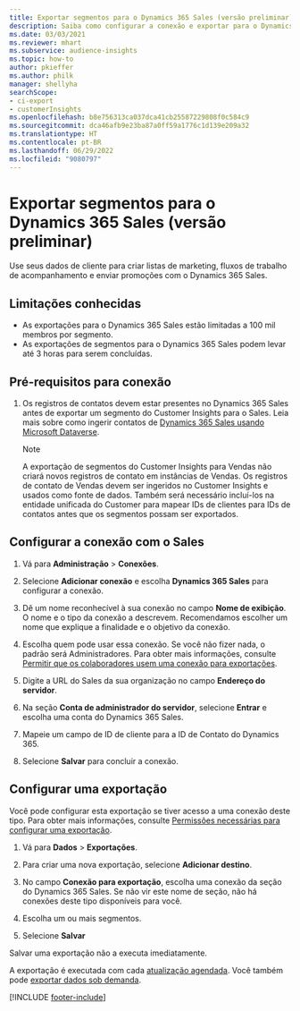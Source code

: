 ```yaml
---
title: Exportar segmentos para o Dynamics 365 Sales (versão preliminar)
description: Saiba como configurar a conexão e exportar para o Dynamics 365 Sales.
ms.date: 03/03/2021
ms.reviewer: mhart
ms.subservice: audience-insights
ms.topic: how-to
author: pkieffer
ms.author: philk
manager: shellyha
searchScope:
- ci-export
- customerInsights
ms.openlocfilehash: b8e756313ca037dca41cb25587229808f0c584c9
ms.sourcegitcommit: dca46afb9e23ba87a0ff59a1776c1d139e209a32
ms.translationtype: HT
ms.contentlocale: pt-BR
ms.lasthandoff: 06/29/2022
ms.locfileid: "9080797"
---
```

# <a name="export-segments-to-dynamics-365-sales-preview"></a>Exportar segmentos para o Dynamics 365 Sales (versão preliminar)

Use seus dados de cliente para criar listas de marketing, fluxos de trabalho de acompanhamento e enviar promoções com o Dynamics 365 Sales.

## <a name="known-limitations"></a>Limitações conhecidas

- As exportações para o Dynamics 365 Sales estão limitadas a 100 mil membros por segmento.
- As exportações de segmentos para o Dynamics 365 Sales podem levar até 3 horas para serem concluídas. 

## <a name="prerequisite-for-connection"></a>Pré-requisitos para conexão

1. Os registros de contatos devem estar presentes no Dynamics 365 Sales antes de exportar um segmento do Customer Insights para o Sales. Leia mais sobre como ingerir contatos de [Dynamics 365 Sales usando Microsoft Dataverse](connect-dataverse-managed-lake.md).

   > [!NOTE]
   > A exportação de segmentos do Customer Insights para Vendas não criará novos registros de contato em instâncias de Vendas. Os registros de contato de Vendas devem ser ingeridos no Customer Insights e usados como fonte de dados. Também será necessário incluí-los na entidade unificada do Customer para mapear IDs de clientes para IDs de contatos antes que os segmentos possam ser exportados.

## <a name="set-up-the-connection-to-sales"></a>Configurar a conexão com o Sales

1. Vá para **Administração** > **Conexões**.

1. Selecione **Adicionar conexão** e escolha **Dynamics 365 Sales** para configurar a conexão.

1. Dê um nome reconhecível à sua conexão no campo **Nome de exibição**. O nome e o tipo da conexão a descrevem. Recomendamos escolher um nome que explique a finalidade e o objetivo da conexão.

1. Escolha quem pode usar essa conexão. Se você não fizer nada, o padrão será Administradores. Para obter mais informações, consulte [Permitir que os colaboradores usem uma conexão para exportações](connections.md#allow-contributors-to-use-a-connection-for-exports).

1. Digite a URL do Sales da sua organização no campo **Endereço do servidor**.

1. Na seção **Conta de administrador do servidor**, selecione **Entrar** e escolha uma conta do Dynamics 365 Sales.

1. Mapeie um campo de ID de cliente para a ID de Contato do Dynamics 365.

1. Selecione **Salvar** para concluir a conexão. 

## <a name="configure-an-export"></a>Configurar uma exportação

Você pode configurar esta exportação se tiver acesso a uma conexão deste tipo. Para obter mais informações, consulte [Permissões necessárias para configurar uma exportação](export-destinations.md#set-up-a-new-export).

1. Vá para **Dados** > **Exportações**.

1. Para criar uma nova exportação, selecione **Adicionar destino**.

1. No campo **Conexão para exportação**, escolha uma conexão da seção do Dynamics 365 Sales. Se não vir este nome de seção, não há conexões deste tipo disponíveis para você.

1. Escolha um ou mais segmentos.

1. Selecione **Salvar**

Salvar uma exportação não a executa imediatamente.

A exportação é executada com cada [atualização agendada](system.md#schedule-tab). Você também pode [exportar dados sob demanda](export-destinations.md#run-exports-on-demand). 

[!INCLUDE [footer-include](includes/footer-banner.md)]
